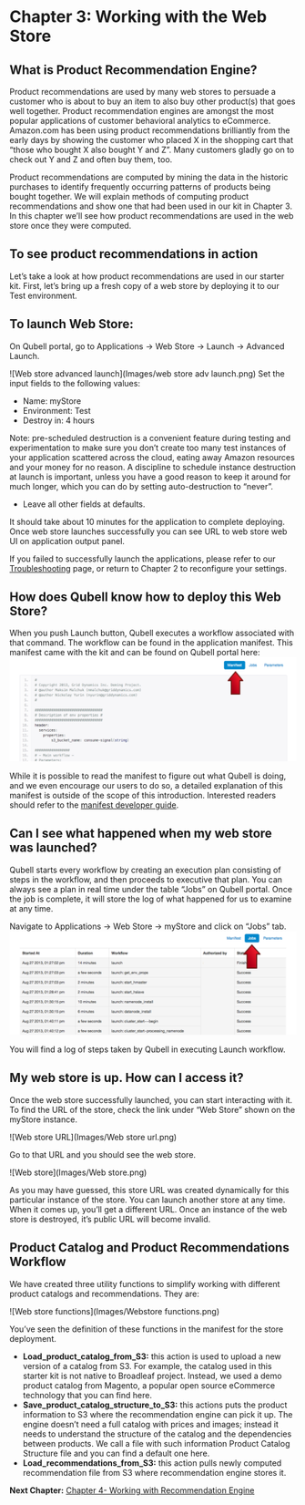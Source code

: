 Chapter 3: Working with the Web Store
=====================================
What is Product Recommendation Engine?
-------------------------------------
Product recommendations are used by many web stores to persuade a customer who is about to buy an item to also buy other product(s) that goes well together. Product recommendation engines are amongst the most popular applications of customer behavioral analytics to eCommerce. Amazon.com has been using product recommendations brilliantly from the early days by showing the customer who placed X in the shopping cart that “those who bought X also bought Y and Z”. Many customers gladly go on to check out Y and Z and often buy them, too. 

Product recommendations are computed by mining the data in the historic purchases to identify frequently occurring patterns of products being bought together. We will explain methods of computing product recommendations  and show one that had been used in our kit in Chapter 3. In this chapter we’ll see how product recommendations are used in the web store once they were computed.

To see product recommendations in action
----------------------------------------
Let’s take a look at how product recommendations are used in our starter kit. First, let’s bring up a fresh copy of a web store by deploying it to our Test environment.

To launch Web Store:
--------------------
On Qubell portal, go to Applications -> Web Store -> Launch -> Advanced Launch. 

![Web store advanced launch](Images/web store adv launch.png)
Set the input fields to the following values:
- Name: myStore
- Environment: Test
- Destroy in: 4 hours

Note: pre-scheduled destruction is a convenient feature during testing and experimentation to make sure you don’t create too many test instances of your application scattered across the cloud, eating away Amazon resources and your money for no reason. A discipline to schedule instance destruction at launch is important, unless you have a good reason to keep it around for much longer, which you can do by setting auto-destruction to “never”.

- Leave all other fields at defaults.

It should take about 10 minutes for the application to complete deploying. Once web store launches successfully you can see URL to web store web UI on application output panel.

If you failed to successfully launch the applications, please refer to our [Troubleshooting](https://docs.google.com/document/d/19H3Uujw54vJQlbgqc4XmZ7gWptDeNW0KZ9iOWq0dMXI/edit#) page, or return to Chapter 2 to reconfigure your settings. 

How does Qubell know how to deploy this Web Store?
--------------------------------------------------
When you push Launch button, Qubell executes a workflow associated with that command. The workflow can be found in the application manifest. This manifest came with the kit and can be found on Qubell portal here:
![Manifest](Images/Manifest.png)

While it is possible to read the manifest to figure out what Qubell is doing, and we even encourage our users to do so, a detailed explanation of this manifest is outside of the scope of this introduction. Interested readers should refer to the [manifest developer guide](http://docs.qubell.com/developer/contents.html). 

Can I see what happened when my web store was launched?
-------------------------------------------------------
Qubell starts every workflow by creating an execution plan consisting of steps in the workflow, and then proceeds to executive that plan. You can always see a plan in real time under the table “Jobs” on Qubell portal. Once the job is complete, it will store the log of what happened for us to examine at any time. 

Navigate to Applications -> Web Store -> myStore and click on “Jobs” tab.
![Jobs](Images/Jobs.png)

You will find a log of steps taken by Qubell in executing Launch workflow.  

My web store is up. How can I access it?
----------------------------------------
Once the web store successfully launched, you can start interacting with it. To find the URL of the store, check the link under “Web Store” shown on the myStore instance.

![Web store URL](Images/Web store url.png)

Go to that URL and you should see the web store.

![Web store](Images/Web store.png)

As you may have guessed, this store URL was created dynamically for this particular instance of the store. You can launch another store at any time. When it comes up, you’ll get a different URL. Once an instance of the web store is destroyed, it’s public URL will become invalid. 


Product Catalog and Product Recommendations Workflow
--------------------------------------------------------
We have created three utility functions to simplify working with different product catalogs and recommendations. They are:

![Web store functions](Images/Webstore functions.png)

You’ve seen the definition of these functions in the manifest for the store deployment. 
- **Load_product_catalog_from_S3:** this action is used to upload a new version of a catalog from S3. For example, the catalog used in this starter kit is not native to Broadleaf project. Instead, we used a demo product catalog from Magento, a popular open source eCommerce technology that you can find here. 
- **Save_product_catalog_structure_to_S3:** this actions puts the product information to S3 where the recommendation engine can pick it up. The engine doesn’t need a full catalog with prices and images; instead it needs to understand the structure of the catalog and the dependencies between products. We call a file with such information Product Catalog Structure file and you can find a default one here.
- **Load_recommendations_from_S3:** this action pulls newly computed recommendation file from S3 where recommendation engine stores it.


**Next Chapter:** [Chapter 4- Working with Recommendation Engine](Chapter%204.md)

